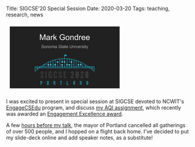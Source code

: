 Title: SIGCSE'20 Special Session 
Date: 2020-03-20
Tags: teaching, research, news

<a href ="https://docs.google.com/presentation/d/1kgl8cHkHqBwC56YbAGHtuJqhWpMjfg2WoeOcFG7xxWM/edit?usp=sharing
"><img class="pull-left" src="/images/2020-SIGCSE-Gondree-AQI.png" style="padding: 10px; width: 300px;" alt="slide thumbnail" /></a>

I was excited to present in special session at SIGCSE devoted to NCWIT's [EngageCSEdu](https://www.engage-csedu.org/) program, and discuss [my AQI assignment](https://www.engage-csedu.org/find-resources/air-quality-index-calculator), which recently was awarded an [Engagement Excellence award](https://www.ncwit.org/project/ncwit-engagecsedu-engagement-excellence-awards).

A few [hours before my talk](https://whova.com/embedded/session/sigcs_202003/871520/), the mayor of Portland cancelled all gatherings of over 500 people, and I hopped on a flight back home. I've decided to put my slide-deck online and add speaker notes, as a substitute!
<br clear="left">